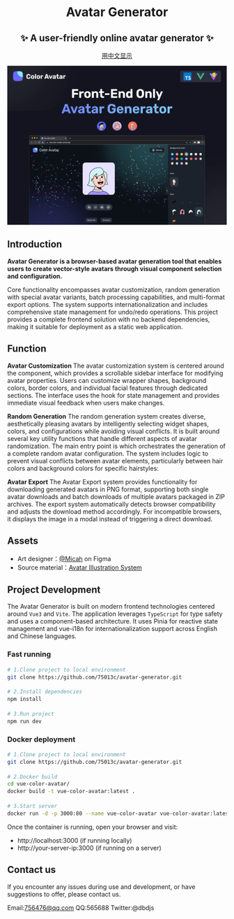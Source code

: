 <div align="center">
  <h1>Avatar Generator</h1>

  <h2>✨ A user-friendly online avatar generator ✨</h2>

[用中文显示](./README-CN.md)

</div>

<a href="#">
  <img src="./images/social-preview-1.png" alt="website-cover" />
</a>

## Introduction

**Avatar Generator is a browser-based avatar generation tool that enables users to create vector-style avatars through visual component selection and configuration.**

Core functionality encompasses avatar customization, random generation with special avatar variants, batch processing capabilities, and multi-format export options. 
The system supports internationalization and includes comprehensive state management for undo/redo operations.
This project provides a complete frontend solution with no backend dependencies, making it suitable for deployment as a static web application.

## Function

**Avatar Customization**
The avatar customization system is centered around the component, which provides a scrollable sidebar interface for modifying avatar properties. Users can customize wrapper shapes, background colors, border colors, and individual facial features through dedicated sections.
The interface uses the hook for state management and provides immediate visual feedback when users make changes.

**Random Generation**
The random generation system creates diverse, aesthetically pleasing avatars by intelligently selecting widget shapes, colors, and configurations while avoiding visual conflicts.
It is built around several key utility functions that handle different aspects of avatar randomization. The main entry point is which orchestrates the generation of a complete random avatar configuration.
The system includes logic to prevent visual conflicts between avatar elements, particularly between hair colors and background colors for specific hairstyles:

**Avatar Export**
The Avatar Export system provides functionality for downloading generated avatars in PNG format, supporting both single avatar downloads and batch downloads of multiple avatars packaged in ZIP archives. 
The export system automatically detects browser compatibility and adjusts the download method accordingly. For incompatible browsers, it displays the image in a modal instead of triggering a direct download.

## Assets

- Art designer：[@Micah](https://www.figma.com/@Micah) on Figma
- Source material：[Avatar Illustration System](https://www.figma.com/community/file/829741575478342595)

## Project Development

The Avatar Generator is built on modern frontend technologies centered around `Vue3` and `Vite`. 
The application leverages `TypeScript` for type safety and uses a component-based architecture.
It uses Pinia for reactive state management and vue-i18n for internationalization support across English and Chinese languages.

### Fast running

```sh
# 1.Clone project to local environment
git clone https://github.com/75013c/avatar-generator.git

# 2.Install dependencies
npm install

# 3.Run project
npm run dev
```

### Docker deployment

```sh
# 1.Clone project to local environment
git clone https://github.com/75013c/avatar-generator.git

# 2.Docker build
cd vue-color-avatar/
docker build -t vue-color-avatar:latest .

# 3.Start server
docker run -d -p 3000:80 --name vue-color-avatar vue-color-avatar:latest
```

Once the container is running, open your browser and visit:

- http://localhost:3000 (if running locally)
- http://your-server-ip:3000 (if running on a server)

## Contact us

If you encounter any issues during use and development, or have suggestions to offer, please contact us.

Email:756476@qq.com
QQ:565688
Twitter:@dbdjs

